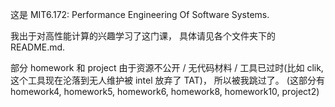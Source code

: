 这是 MIT6.172: Performance Engineering Of Software Systems.

我出于对高性能计算的兴趣学习了这门课， 具体请见各个文件夹下的 README.md.

部分 homework 和 project 由于资源不公开 / 无代码材料 / 工具已过时(比如 clik, 这个工具现在沦落到无人维护被 intel 放弃了 TAT)， 所以被我跳过了。 (这部分有 homework4, homework5, homework6, homework8, homework10, project2)